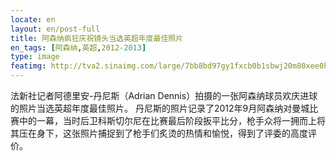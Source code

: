 ```yaml
---
locate: en
layout: en/post-full
title: 阿森纳疯狂庆祝镜头当选英超年度最佳照片
en_tags: [阿森纳,英超,2012-2013]
type: image
featimg: http://tva2.sinaimg.com/large/7bb8bd97gy1fxcb0b1sbwj20m80xee0k.jpg
---
```


法新社记者阿德里安-丹尼斯（Adrian Dennis）拍摄的一张阿森纳球员欢庆进球的照片当选英超年度最佳照片。
丹尼斯的照片记录了2012年9月阿森纳对曼城比赛中的一幕，当时后卫科斯切尔尼在比赛最后阶段扳平比分，枪手众将一拥而上将其压在身下，这张照片捕捉到了枪手们炙烫的热情和愉悦，得到了评委的高度评价。